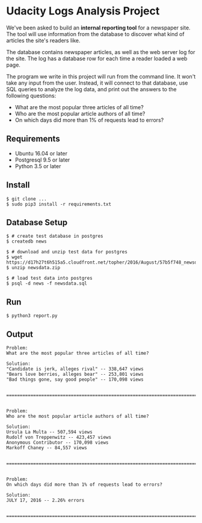 # Udacity Logs Analysis Project

We've been asked to build an **internal reporting tool** for a newspaper site. The tool will use information from the database to discover what kind of articles the site's readers like.

The database contains newspaper articles, as well as the web server log for the site. The log has a database row for each time a reader loaded a web page.

The program we write in this project will run from the command line. It won't take any input from the user. Instead, it will connect to that database, use SQL queries to analyze the log data, and print out the answers to the following questions:
* What are the most popular three articles of all time?
* Who are the most popular article authors of all time?
* On which days did more than 1% of requests lead to errors?

## Requirements
* Ubuntu 16.04 or later
* Postgresql 9.5 or later
* Python 3.5 or later

## Install
```console
$ git clone ...
$ sudo pip3 install -r requirements.txt
```

## Database Setup
```console
$ # create test database in postgres
$ createdb news

$ # download and unzip test data for postgres
$ wget https://d17h27t6h515a5.cloudfront.net/topher/2016/August/57b5f748_newsdata/newsdata.zip
$ unzip newsdata.zip

$ # load test data into postgres
$ psql -d news -f newsdata.sql
```

## Run
```console
$ python3 report.py
```

## Output
```console
Problem:
What are the most popular three articles of all time?

Solution:
"Candidate is jerk, alleges rival" -- 338,647 views
"Bears love berries, alleges bear" -- 253,801 views
"Bad things gone, say good people" -- 170,098 views


========================================================================


Problem:
Who are the most popular article authors of all time?

Solution:
Ursula La Multa -- 507,594 views
Rudolf von Treppenwitz -- 423,457 views
Anonymous Contributor -- 170,098 views
Markoff Chaney -- 84,557 views


========================================================================


Problem:
On which days did more than 1% of requests lead to errors?

Solution:
JULY 17, 2016 -- 2.26% errors


========================================================================
```
